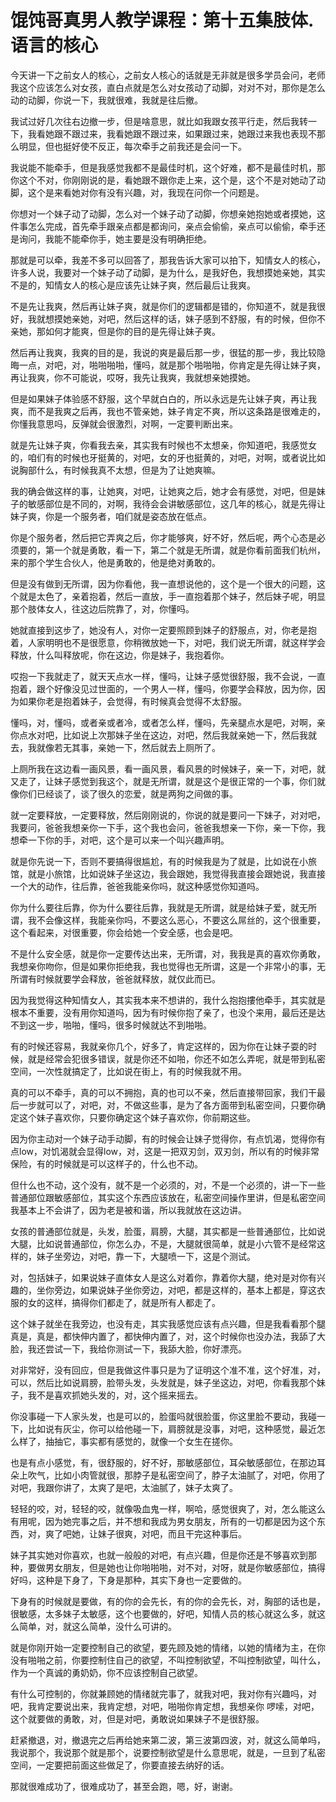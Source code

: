 # 馄饨哥真男人教学课程：第十五集肢体.语言的核心

今天讲一下之前女人的核心，之前女人核心的话就是无非就是很多学员会问，老师我这个应该怎么对女孩，直白点就是怎么对女孩动了动脚，对对不对，那你是怎么动的动脚，你说一下，我就很难，我就是往后撤。

我试过好几次往右边撤一步，但是啥意思，就比如我跟女孩平行走，然后我转一下，我看她跟不跟过来，我看她跟不跟过来，如果跟过来，她跟过来我也表现不那么明显，但也挺好使不反正，每次牵手之前我还是会问一下。

我说能不能牵手，但是我感觉我都不是最佳时机，这个好难，都不是最佳时机，那你这个不对，你刚刚说的是，看她跟不跟你走上来，这个是，这个不是对她动了动脚，这个是来看她对你有没有兴趣，对，我现在问你一个问题是。

你想对一个妹子动了动脚，怎么对一个妹子动了动脚，你想亲她抱她或者摸她，这件事怎么完成，首先牵手跟亲点都是都询问，亲点会偷偷，亲点可以偷偷，牵手还是询问，我能不能牵你手，她主要是没有明确拒绝。

那就是可以牵，我差不多可以回答了，那我告诉大家可以拍下，知情女人的核心，许多人说，我要对一个妹子动了动脚，是为什么，是我好色，我想摸她亲她，其实不是的，知情女人的核心是应该先让妹子爽，然后最后让我爽。

不是先让我爽，然后再让妹子爽，就是你们的逻辑都是错的，你知道不，就是我很好，我就想摸她亲她，对吧，然后这样的话，妹子感到不舒服，有的时候，但你不亲她，那如何才能爽，但是你的目的是先得让妹子爽。

然后再让我爽，我爽的目的是，我说的爽是最后那一步，很猛的那一步，我比较隐晦一点，对吧，对，啪啪啪啪，懂吗，就是那个啪啪啪，你肯定是先得让妹子爽，再让我爽，你不可能说，哎呀，我先让我爽，我就想亲她摸她。

但是如果妹子体验感不舒服，这个早就白白的，所以永远是先让妹子爽，再让我爽，而不是我爽之后再，我也不管亲她，妹子肯定不爽，所以这条路是很难走的，你懂我意思吗，反弹就会很激烈，对啊，一定要判断出来。

就是先让妹子爽，你看我去亲，其实我有时候也不太想亲，你知道吧，我感觉女的，咱们有的时候也牙挺黄的，对吧，女的牙也挺黄的，对吧，对啊，或者说比如说胸部什么，有时候我真不太想，但是为了让她爽嘛。

我的确会做这样的事，让她爽，对吧，让她爽之后，她才会有感觉，对吧，但是妹子的敏感部位是不同的，对啊，我待会会讲敏感部位，这几年的核心，就是先得让妹子爽，你是一个服务者，咱们就是姿态放在低点。

你是个服务者，然后把它弄爽之后，你才能够爽，好不好，然后呢，两个心态是必须要的，第一个就是勇敢，看一下，第二个就是无所谓，就是你看前面我们杭州，来的那个学生合伙人，他是勇敢的，他是绝对勇敢的。

但是没有做到无所谓，因为你看他，我一直想说他的，这个是一个很大的问题，这个就是太色了，亲着抱着，然后一直放，手一直抱着那个妹子，然后妹子呢，明显那个肢体女人，往这边后院靠了，对，你懂吗。

她就直接到这步了，她没有人，对你一定要照顾到妹子的舒服点，对，你老是抱着，人家明明也不是很愿意，你稍微放她一下，对吧，我们说无所谓，就这样学会释放，什么叫释放呢，你在这边，你是妹子，我抱着你。

哎抱一下我就走了，就天天点水一样，懂吗，让妹子感觉很舒服，我不会说，一直抱着，跟个好像没见过世面的，一个男人一样，懂吗，你要学会释放，因为你，因为如果你老是抱着妹子，会觉得，有时候真会觉得不太舒服。

懂吗，对，懂吗，或者亲或者冷，或者怎么样，懂吗，先亲腿点水是吧，对啊，亲你点水对吧，比如说上次那妹子坐在这边，对吧，然后我就亲她一下，然后我就去，我就像若无其事，亲她一下，然后就去上厕所了。

上厕所我在这边看一画风景，看一画风景，看风景的时候妹子，亲一下，对吧，就又走了，让妹子感觉到我这个，就是无所谓，就是这个是很正常的一个事，你们就像你们已经谈了，谈了很久的恋爱，就是两狗之间做的事。

就一定要释放，一定要释放，然后刚刚说的，你说的就是要问一下妹子，对对吧，我要问，爸爸我想亲你一下手，这个我也会问，爸爸我想亲一下你，亲一下你，我想牵一下你的手，对吧，这个是可以来一个叫兴趣声明。

就是你先说一下，否则不要搞得很尴尬，有的时候我是为了就是，比如说在小旅馆，就是小旅馆，比如说妹子坐这边，我会跟她，我觉得我直接会跟她说，我直接一个大的动作，往后靠，爸爸我能亲你吗，就这种感觉你知道吗。

你为什么要往后靠，你为什么要往后靠，我就是无所谓，就是给妹子爱，就无所谓，我不会像这样，我能亲你吗，不要这么恶心，不要这么屌丝的，这个很重要，这个看起来，对很重要，你会给她一个安全感，也会是吧。

不是什么安全感，就是你一定要传达出来，无所谓，对，我我是真的喜欢你勇敢，我想亲你吻你，但是如果你拒绝我，我也觉得也无所谓，这是一个非常小的事，无所谓有时候就要学会释放，爸爸就释放，就仅此而已。

因为我觉得这种知情女人，其实我本来不想讲的，我什么抱抱摟他牵手，其实就是根本不重要，没有用你知道吗，因为有时候你抱了亲了，也没个来用，最后还是达不到这一步，啪啪，懂吗，很多时候就达不到啪啪。

有的时候还容易，我就亲你几个，好多了，肯定这样的，因为你在让妹子耍的时候，就是经常会犯很多错误，就是你还不如啪，你还不如怎么弄呢，就是带到私密空间，一次性就搞定了，比如说在街上，有的时候我就不用。

真的可以不牵手，真的可以不拥抱，真的也可以不亲，然后直接带回家，我们干最后一步就可以了，对吧，对，不做这些事，是为了各方面带到私密空间，只要你确定这个妹子喜欢你，只要你确定这个妹子喜欢你，你前期这些。

因为你主动对一个妹子动手动脚，有的时候会让妹子觉得你，有点饥渴，觉得你有点low，对饥渴就会显得low，对，这是一把双刃剑，双刃剑，所以有的时候非常保险，有的时候就是可以这样子的，什么也不动。

但什么也不动，这个没有，就不是一个必须的，对，不是一个必须的，讲一下一些普通部位跟敏感部位，其实这个东西应该放在，私密空间操作里讲，但是私密空间我基本上不会讲了，因为老是被和谐，所以我就放在这边讲。

女孩的普通部位就是，头发，脸蛋，肩膀，大腿，其实都是一些普通部位，比如说大腿，比如说普通部位，你怎么办，不是，大腿就很简单，就是小六管不是经常这样的，妹子坐旁边，对吧，靠一下，大腿喷一下，这是个测试。

对，包括妹子，如果说妹子直体女人是这么对着你，靠着你大腿，绝对是对你有兴趣的，坐你旁边，如果说妹子坐你旁边，对吧，都是这样的，基本上都是，穿这衣服的女的这样，搞得你们都走了，就是所有人都走了。

这个妹子就坐在我旁边，也没有走，其实我感觉应该有点兴趣，但是我看看那个腿真是，真是，都快伸内置了，都快伸内置了，对，这个时候你也没办法，我舔了大脸，我还尝试一下，我给你测试一下，我舔大脸，你好漂亮。

对非常好，没有回应，但是我做这件事只是为了证明这个准不准，这个好准，对，可以，然后比如说肩膀，脸带头发，头发就是，妹子坐这边，对吧，你看我那个妹子，我不是喜欢抓她头发的，对，这个摇来摇去。

你没事碰一下人家头发，也是可以的，脸蛋吗就很脸蛋，你这里脸不要动，我碰一下，比如说有灰尘，你可以给他碰一下，肩膀就是没事，对吧，这种感觉，最近怎么样了，抽抽它，事实都有感觉的，就像一个女生在搓你。

也是有点小感觉，有，很舒服的，好不好，那敏感部位，耳朵敏感部位，在那边耳朵上吹气，比如小肉管就很，那脖子是私密空间了，脖子太油腻了，对吧，你用了对吧，我跟你讲了，太爽了是吧，太油腻了，妹子太爽了。

轻轻的咬，对，轻轻的咬，就像吸血鬼一样，啊哈，感觉很爽了，对，怎么能这么有用呢，因为她完事之后，并不想和我成为男女朋友，所有的一切都是因为这个东西，对，爽了吧她，让妹子很爽，对吧，而且干完这种事后。

妹子其实她对你喜欢，也就一般般的对吧，有点兴趣，但是你还是不够喜欢到那种，要做男女朋友，但是她也让你啪啪啪，对不对，对呀，就是你敏感部位，搞得好吗，这种是下身了，下身是那种，其实下身也一定要做的。

下身有的时候就是要做，有的你的会先长，有的你的会先长，对，胸部的话也是，很敏感，太多妹子太敏感，这个也要做的，好吧，知情人员的核心就这么多，就这么简单，对，就这么简单，没什么可讲的。

就是你刚开始一定要控制自己的欲望，要先顾及她的情绪，以她的情绪为主，在你没有啪啪之前，你要控制住自己的欲望，不叫控制欲望，不叫控制欲望，叫什么，作为一个真诚的勇奶奶，你不应该控制自己欲望。

有什么可控制的，你就兼顾她的情绪就完事了，就我对吧，我对你有兴趣吗，对吧，我肯定要说出来，我肯定想，对吧，啪啪你肯定想，我想亲你 啰嗦，对吧，这个就要做的勇敢，对，但是对吧，勇敢说如果妹子不是很舒服。

赶紧撤退，对，撤退完之后再给她来第二波，第三波第四波，对，就这么简单吗，我说那个，我说那个就是那个，说要控制欲望是什么意思呢，就是，一旦到了私密空间，一定要把前面这些做足了，你要直接去纳好的话。

那就很难成功了，很难成功了，甚至会跑，嗯，好，谢谢。